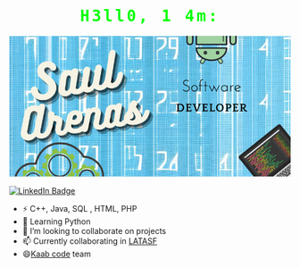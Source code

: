<div>
  <h1 align="center" style="font-family: monospace; color: lime; letter-spacing: 4px;">H3ll0, 1 4m:</h1>
</div>
<div align="center">
    <img src="/Saul.png" alt="Presentation">
</div>

[![LinkedIn Badge](https://img.shields.io/badge/LinkedIn-Profile-informational?style=flat&logo=linkedin&logoColor=white&color=0D76A8)](https://www.linkedin.com/in/sa%C3%BAl-arenas-53a873141/)
- ⚡ C++, Java, SQL , HTML, PHP
- 🌱 Learning Python
- 👯 I’m looking to collaborate on projects
- 📫 Currently collaborating in <a href="https://latasf.org/">LATASF</a>
- 😄<a href="https://www.kaabcode.com/">Kaab code</a> team

<!--
**Saul2800/Saul2800** is a ✨ _special_ ✨ repository because its `README.md` (this file) appears on your GitHub profile.

Here are some ideas to get you started:

- 🔭 I’m currently working on ...![Saul](https://github.com/Saul2800/Saul2800/assets/66098893/db341484-0942-4c3d-92ea-4f3bd342c5a0)

- 🤔 I’m looking for help with ...
- 💬 Ask me about ...
- 📫 How to reach me: ...
- 😄 Pronouns: ...
- ⚡ Fun fact: ...
-->
